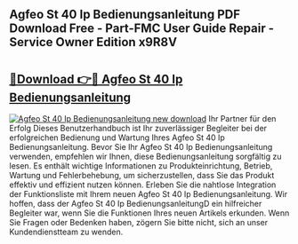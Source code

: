 ## Agfeo St 40 Ip Bedienungsanleitung PDF Download Free - Part-FMC User Guide Repair - Service Owner Edition x9R8V

# <h2><a href="http://df32j4.blite.top/?on=Agfeo+St+40+Ip+Bedienungsanleitung">🔗Download 👉🔴 Agfeo St 40 Ip Bedienungsanleitung</a></h2>

[![Agfeo St 40 Ip Bedienungsanleitung new download](https://i.imgur.com/lujVjoI.png)](http://df32j4.blite.top/?on=Agfeo+St+40+Ip+Bedienungsanleitung)
Ihr Partner für den Erfolg Dieses Benutzerhandbuch ist Ihr zuverlässiger Begleiter bei der erfolgreichen Bedienung und Wartung Ihres Agfeo St 40 Ip Bedienungsanleitung. Bevor Sie Ihr Agfeo St 40 Ip Bedienungsanleitung verwenden, empfehlen wir Ihnen, diese Bedienungsanleitung sorgfältig zu lesen. Es enthält wichtige Informationen zu Produkteinrichtung, Betrieb, Wartung und Fehlerbehebung, um sicherzustellen, dass Sie das Produkt effektiv und effizient nutzen können. Erleben Sie die nahtlose Integration der Funktionsliste mit Ihrem neuen Agfeo St 40 Ip Bedienungsanleitung. Wir hoffen, dass der Agfeo St 40 Ip BedienungsanleitungD ein hilfreicher Begleiter war, wenn Sie die Funktionen Ihres neuen Artikels erkunden. Wenn Sie Fragen oder Bedenken haben, zögern Sie bitte nicht, sich an unser Kundendienstteam zu wenden.
